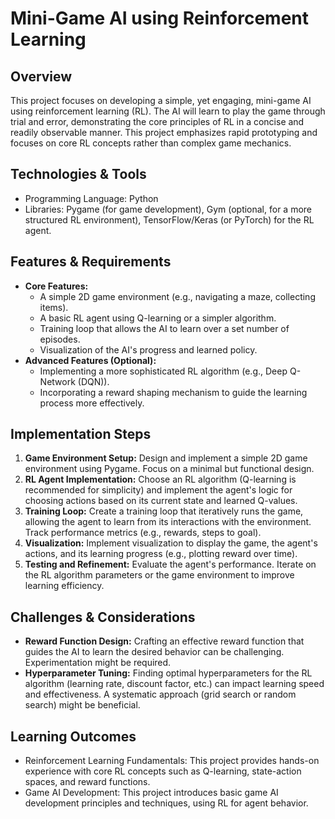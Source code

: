 # Mini-Game AI using Reinforcement Learning

## Overview

This project focuses on developing a simple, yet engaging, mini-game AI using reinforcement learning (RL).  The AI will learn to play the game through trial and error, demonstrating the core principles of RL in a concise and readily observable manner.  This project emphasizes rapid prototyping and focuses on core RL concepts rather than complex game mechanics.

## Technologies & Tools

- Programming Language: Python
- Libraries: Pygame (for game development), Gym (optional, for a more structured RL environment), TensorFlow/Keras (or PyTorch) for the RL agent.

## Features & Requirements

- **Core Features:**
    - A simple 2D game environment (e.g., navigating a maze, collecting items).
    - A basic RL agent using Q-learning or a simpler algorithm.
    - Training loop that allows the AI to learn over a set number of episodes.
    - Visualization of the AI's progress and learned policy.
- **Advanced Features (Optional):**
    - Implementing a more sophisticated RL algorithm (e.g., Deep Q-Network (DQN)).
    - Incorporating a reward shaping mechanism to guide the learning process more effectively.


## Implementation Steps

1. **Game Environment Setup:** Design and implement a simple 2D game environment using Pygame.  Focus on a minimal but functional design.
2. **RL Agent Implementation:** Choose an RL algorithm (Q-learning is recommended for simplicity) and implement the agent's logic for choosing actions based on its current state and learned Q-values.
3. **Training Loop:** Create a training loop that iteratively runs the game, allowing the agent to learn from its interactions with the environment.  Track performance metrics (e.g., rewards, steps to goal).
4. **Visualization:** Implement visualization to display the game, the agent's actions, and its learning progress (e.g., plotting reward over time).
5. **Testing and Refinement:** Evaluate the agent's performance.  Iterate on the RL algorithm parameters or the game environment to improve learning efficiency.


## Challenges & Considerations

- **Reward Function Design:**  Crafting an effective reward function that guides the AI to learn the desired behavior can be challenging.  Experimentation might be required.
- **Hyperparameter Tuning:**  Finding optimal hyperparameters for the RL algorithm (learning rate, discount factor, etc.) can impact learning speed and effectiveness.  A systematic approach (grid search or random search) might be beneficial.

## Learning Outcomes

- Reinforcement Learning Fundamentals: This project provides hands-on experience with core RL concepts such as Q-learning, state-action spaces, and reward functions.
- Game AI Development: This project introduces basic game AI development principles and techniques, using RL for agent behavior.

